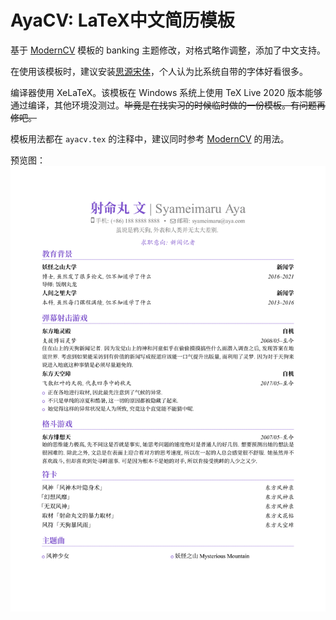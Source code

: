 # AyaCV: LaTeX中文简历模板

基于 [ModernCV](https://github.com/xdanaux/moderncv) 模板的 banking 主题修改，对格式略作调整，添加了中文支持。

在使用该模板时，建议安装[思源宋体](https://github.com/adobe-fonts/source-han-serif/tree/release/)，个人认为比系统自带的字体好看很多。

编译器使用 XeLaTeX。该模板在 Windows 系统上使用 TeX Live 2020 版本能够通过编译，其他环境没测过。~~毕竟是在找实习的时候临时做的一份模板。有问题再修吧。~~

模板用法都在 `ayacv.tex` 的注释中，建议同时参考 [ModernCV](https://github.com/xdanaux/moderncv) 的用法。

预览图：
![](./ayacv.png)
